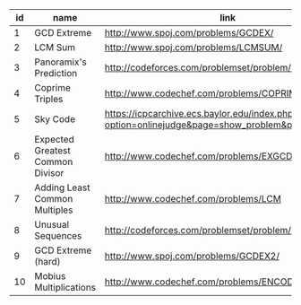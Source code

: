 |id|name|link|difficulty|
|---|---|---|---|
|1|GCD Extreme|http://www.spoj.com/problems/GCDEX/|1|
|2|LCM Sum|http://www.spoj.com/problems/LCMSUM/|1|
|3|Panoramix's Prediction|http://codeforces.com/problemset/problem/80/A|1|
|4|Coprime Triples|http://www.codechef.com/problems/COPRIME3|1|
|5|Sky Code|https://icpcarchive.ecs.baylor.edu/index.php?option=onlinejudge&page=show_problem&problem=2185|2|
|6|Expected Greatest Common Divisor|http://www.codechef.com/problems/EXGCD|3|
|7|Adding Least Common Multiples|http://www.codechef.com/problems/LCM|5|
|8|Unusual Sequences|http://codeforces.com/problemset/problem/900/D|6|
|9|GCD Extreme (hard)|http://www.spoj.com/problems/GCDEX2/|7|
|10|Mobius Multiplications|http://www.codechef.com/problems/ENCODE07|7|
